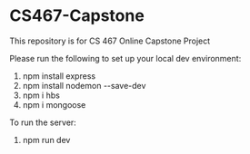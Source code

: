 # CS467-Capstone
This repository is for CS 467 Online Capstone Project

Please run the following to set up your local dev environment:
1. npm install express
2. npm install nodemon --save-dev
3. npm i hbs
4. npm i mongoose

To run the server:
1. npm run dev
